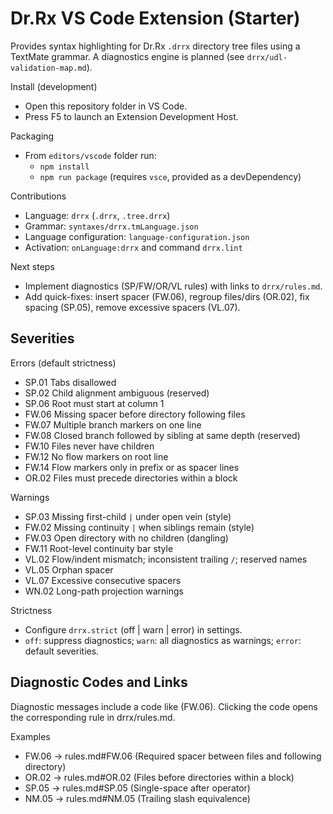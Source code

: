 # Dr.Rx VS Code Extension (Starter)

Provides syntax highlighting for Dr.Rx `.drrx` directory tree files using a TextMate grammar. A diagnostics engine is planned (see `drrx/udl-validation-map.md`).

Install (development)
- Open this repository folder in VS Code.
- Press F5 to launch an Extension Development Host.

Packaging
- From `editors/vscode` folder run:
  - `npm install`
  - `npm run package`  (requires `vsce`, provided as a devDependency)

Contributions
- Language: `drrx` (`.drrx`, `.tree.drrx`)
- Grammar: `syntaxes/drrx.tmLanguage.json`
- Language configuration: `language-configuration.json`
- Activation: `onLanguage:drrx` and command `drrx.lint`

Next steps
- Implement diagnostics (SP/FW/OR/VL rules) with links to `drrx/rules.md`.
- Add quick-fixes: insert spacer (FW.06), regroup files/dirs (OR.02), fix spacing (SP.05), remove excessive spacers (VL.07).

## Severities

Errors (default strictness)
- SP.01 Tabs disallowed
- SP.02 Child alignment ambiguous (reserved)
- SP.06 Root must start at column 1
- FW.06 Missing spacer before directory following files
- FW.07 Multiple branch markers on one line
- FW.08 Closed branch followed by sibling at same depth (reserved)
- FW.10 Files never have children
- FW.12 No flow markers on root line
- FW.14 Flow markers only in prefix or as spacer lines
- OR.02 Files must precede directories within a block

Warnings
- SP.03 Missing first-child `|` under open vein (style)
- FW.02 Missing continuity `|` when siblings remain (style)
- FW.03 Open directory with no children (dangling)
- FW.11 Root-level continuity bar style
- VL.02 Flow/indent mismatch; inconsistent trailing `/`; reserved names
- VL.05 Orphan spacer
- VL.07 Excessive consecutive spacers
- WN.02 Long-path projection warnings

Strictness
- Configure `drrx.strict` (off | warn | error) in settings.
- `off`: suppress diagnostics; `warn`: all diagnostics as warnings; `error`: default severities.

## Diagnostic Codes and Links

Diagnostic messages include a code like (FW.06). Clicking the code opens the corresponding rule in drrx/rules.md.

Examples
- FW.06 → rules.md#FW.06 (Required spacer between files and following directory)
- OR.02 → rules.md#OR.02 (Files before directories within a block)
- SP.05 → rules.md#SP.05 (Single-space after operator)
- NM.05 → rules.md#NM.05 (Trailing slash equivalence)

